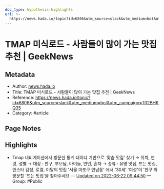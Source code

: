 ```yaml
---
doc_type: hypothesis-highlights
url: >-
  https://news.hada.io/topic?id=6806&utm_source=slack&utm_medium=bot&utm_campaign=T02BHKQ35
---
```


# TMAP 미식로드 - 사람들이 많이 가는 맛집 추천 | GeekNews

## Metadata
- Author: [news.hada.io]()
- Title: TMAP 미식로드 - 사람들이 많이 가는 맛집 추천 | GeekNews
- Reference: https://news.hada.io/topic?id=6806&utm_source=slack&utm_medium=bot&utm_campaign=T02BHKQ35
- Category: #article

## Page Notes
## Highlights
- Tmap 네비게이션에서 방문한 통계 데이터 기반으로 '맞춤 맛집' 찾기 → 위치, 연령, 성별 → 대상 : 친구, 부모님, 아이들, 연인, 혼자 → 종류 : 유명 맛집, 뜨는 맛집, 인스타 감성, 로컬, 이달의 맛집 '서울 마포구 연남동' 에서 '30세' '여성'이 '친구'와 방문할 '뜨는 맛집'을 찾아주세요 — [Updated on 2022-06-22 09:44:50](https://hyp.is/hby_BPHEEey-PNeGLFS41A/news.hada.io/topic?id=6806&utm_source=slack&utm_medium=bot&utm_campaign=T02BHKQ35) — Group: #Public



